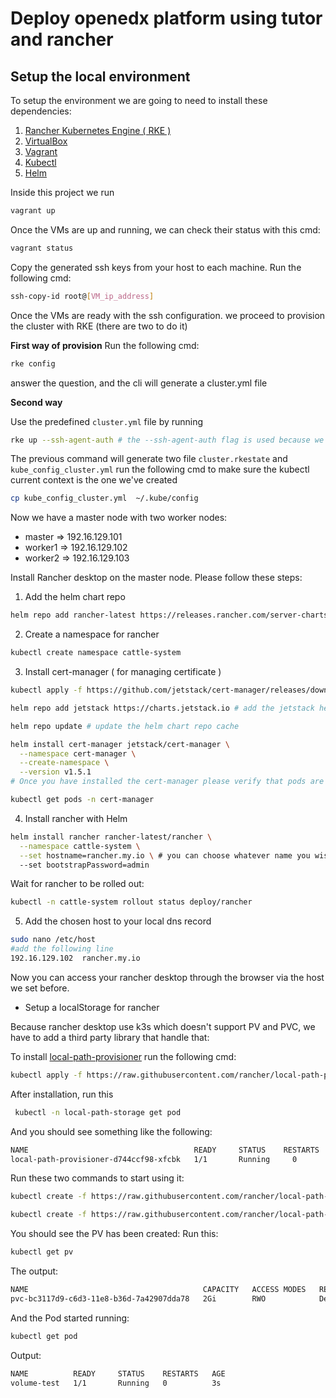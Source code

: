 # Deploy openedx platform using tutor and rancher

## Setup the local environment

To setup the environment we are going to need to install these dependencies:

 1. [Rancher Kubernetes Engine ( RKE )](https://rancher.com/docs/rke/latest/en/installation/)
 2. [VirtualBox ](https://www.virtualbox.org/wiki/Downloads)
 3. [Vagrant](https://www.vagrantup.com/docs/installation)
 4. [Kubectl]( https://kubernetes.io/docs/tasks/tools/)
 5. [Helm](https://helm.sh/docs/intro/install/)

Inside this project we run 

```sh
vagrant up
```

Once the VMs are up and running, we can check their status with this cmd:

```sh
vagrant status
```
Copy the generated ssh keys from your host to each machine. Run the following cmd:

```sh 
ssh-copy-id root@[VM_ip_address]
```

Once the VMs are ready with the ssh configuration. we proceed to provision the cluster with RKE (there are two to do it)

**First way of provision**
Run the following cmd:

```sh 
rke config 
```
answer the question, and the cli will generate a cluster.yml file

**Second way**

Use the predefined `cluster.yml` file by running 

```sh
rke up --ssh-agent-auth # the --ssh-agent-auth flag is used because we've set the ssh keys
```

The previous command will generate two file `cluster.rkestate` and `kube_config_cluster.yml` run the following cmd to make sure the kubectl current context is the one we've created

```sh 
cp kube_config_cluster.yml  ~/.kube/config
```

Now we have a master node with two worker nodes:
 * master => 192.16.129.101
 * worker1 => 192.16.129.102
 * worker2 => 192.16.129.103

Install Rancher desktop on the master node. Please follow these steps: 
1. Add the helm chart repo 
```sh
helm repo add rancher-latest https://releases.rancher.com/server-charts/latest
```
2. Create a namespace for rancher 
```sh
kubectl create namespace cattle-system
```
3. Install cert-manager ( for managing certificate )
```sh
kubectl apply -f https://github.com/jetstack/cert-manager/releases/download/v1.5.1/cert-manager.crds.yaml

helm repo add jetstack https://charts.jetstack.io # add the jetstack helm repo

helm repo update # update the helm chart repo cache

helm install cert-manager jetstack/cert-manager \
  --namespace cert-manager \
  --create-namespace \
  --version v1.5.1
# Once you have installed the cert-manager please verify that pods are running 

kubectl get pods -n cert-manager
```
4. Install rancher with Helm 
```sh 
helm install rancher rancher-latest/rancher \
  --namespace cattle-system \
  --set hostname=rancher.my.io \ # you can choose whatever name you wish for the host 
  --set bootstrapPassword=admin
```

Wait for rancher to be rolled out:
```sh
kubectl -n cattle-system rollout status deploy/rancher
```
5. Add the chosen host to your local dns record 
```sh
sudo nano /etc/host 
#add the following line 
192.16.129.102  rancher.my.io
```


Now you can access your rancher desktop through the browser via the host we set before.
* Setup a localStorage for rancher 

Because rancher desktop use k3s which doesn't support PV and PVC, we have to add a third party library that handle that:

To install [local-path-provisioner](https://github.com/rancher/local-path-provisioner) run the following cmd: 

```sh
kubectl apply -f https://raw.githubusercontent.com/rancher/local-path-provisioner/master/deploy/local-path-storage.yaml
```
After installation, run this 
```sh
 kubectl -n local-path-storage get pod
 ```
 And you should see something like the following:

 ```sh
 NAME                                     READY     STATUS    RESTARTS   AGE
local-path-provisioner-d744ccf98-xfcbk   1/1       Running     0          7m

```

Run these two commands to start using it: 
```sh
kubectl create -f https://raw.githubusercontent.com/rancher/local-path-provisioner/master/examples/pvc/pvc.yaml

kubectl create -f https://raw.githubusercontent.com/rancher/local-path-provisioner/master/examples/pod/pod.yaml
```
You should see the PV has been created:
Run this: 
```sh 
kubectl get pv
```
The output: 
```sh
NAME                                       CAPACITY   ACCESS MODES   RECLAIM POLICY   STATUS    CLAIM                    STORAGECLASS   REASON    AGE
pvc-bc3117d9-c6d3-11e8-b36d-7a42907dda78   2Gi        RWO            Delete           Bound     default/local-path-pvc   local-path               4s
```

And the Pod started running:
```sh
kubectl get pod 
```
Output:
```sh 
NAME          READY     STATUS    RESTARTS   AGE
volume-test   1/1       Running   0          3s
```